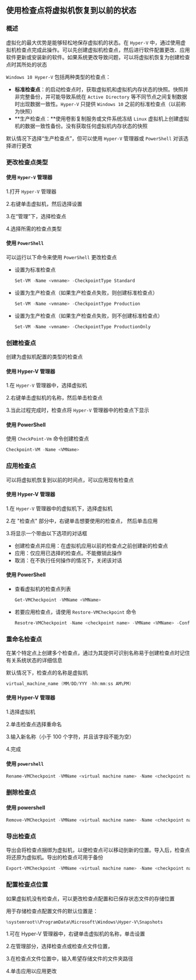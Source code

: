## 使用检查点将虚拟机恢复到以前的状态

### 概述

虚拟化的最大优势是能够轻松地保存虚拟机的状态。在 `Hyper-V` 中，通过使用虚拟机检查点完成此操作。可以先创建虚拟机检查点，然后进行软件配置更改、应用软件更新或安装新的软件。如果系统更改导致问题，可以将虚拟机恢复为创建检查点时其所处的状态

`Windows 10 Hyper-V` 包括两种类型的检查点：

* **标准检查点**：的启动检查点时，获取虚拟机和虚拟机内存状态的快照。快照并非完整备份，并可能导致系统在 `Active Directory` 等不同节点之间复制数据时出现数据一致性。`Hyper-V` 只提供 `Windows 10` 之前的标准检查点（以前称为快照）
* **生产检查点：**使用卷影复制服务或文件系统冻结 `Linux` 虚拟机上创建虚拟机的数据一致性备份。没有获取任何虚拟机内存状态的快照

默认情况下选择“生产检查点”，但可以使用 `Hyper-V` 管理器或 `PowerShell` 对该选择进行更改

### 更改检查点类型

#### 使用 `Hyper-V` 管理器

1.打开 `Hyper-V` 管理器

2.右键单击虚拟机，然后选择设置

3.在“管理”下，选择检查点

4.选择所需的检查点类型

#### 使用 `PowerShell`

可以运行以下命令来使用 `PowerShell` 更改检查点

* 设置为标准检查点

  ```powershell
  Set-VM -Name <vmname> -CheckpointType Standard
  ```

* 设置为生产检查点（如果生产检查点失败，则创建标准检查点）

  ```powershell
  Set-VM -Name <vmname> -CheckpointType Production
  ```

* 设置为生产检查点（如果生产检查点失败，则不创建标准检查点）

  ```powershell
  Set-VM -Name <vmname> -CheckpointType ProductionOnly
  ```

### 创建检查点

创建为虚拟机配置的类型的检查点

#### 使用 Hyper-V 管理器

1.在 `Hyper-V` 管理器中，选择虚拟机

2.右键单击虚拟机的名称，然后单击检查点

3.当此过程完成时，检查点将 `Hyper-V` 管理器中的检查点下显示

#### 使用 PowerShell

使用 `CheckPoint-Vm` 命令创建检查点

```powershell
Checkpoint-VM -Name <VMName>
```

### 应用检查点

可以将虚拟机恢复到以前的时间点，可以应用现有检查点

#### 使用 Hyper-V 管理器

1.在 `Hyper-V` 管理器中的虚拟机下，选择虚拟机

2.在 "检查点" 部分中，右键单击想要使用的检查点， 然后单击应用

3.将显示一个带由以下选项的对话框

* 创建检查点并应用：在虚拟机应用以前的检查点之前创建新的检查点
* 应用：仅应用已选择的检查点。不能撤销此操作
* 取消：在不执行任何操作的情况下，关闭该对话

####  使用 PowerShell

* 查看虚拟机的检查点列表

  ```powershell
  Get-VMCheckpoint -VMName <VMName>
  ```

* 若要应用检查点，请使用 `Restore-VMCheckpoint` 命令

  ```powershell
  Resotre-VMCheckpoint -Name <checkpoint name> -VMName <VMName> -Confirm:$false
  ```

### 重命名检查点

在某个特定点上创建多个检查点，通过为其提供可识别名称易于创建检查点时记住有关系统状态的详细信息

默认情况下，检查点的名称是虚拟机       

```powershell
virtual_machine_name (MM/DD/YYY -hh:mm:ss AM\PM)
```

#### 使用 Hyper-V 管理器

1.选择虚拟机

2.单击检查点选择重命名

3.输入新名称（小于 100 个字符，并且该字段不能为空）

4.完成

#### 使用 `powershell`

```powershell
Rename-VMCheckpoint -VMName <virtual machine name> -Name <checkpoint name> -NewName <new checkpoint name>
```

### 删除检查点

#### 使用 powershell

```powershell
Remove-VMCheckpoint -VMName <virtual machine name> -Name <checkpoint name>
```

### 导出检查点

导出会将检查点捆绑为虚拟机，以便检查点可以移动到新的位置。导入后，检查点将还原为虚拟机。导出的检查点可用于备份

```powershell
Export-VMCheckpoint -VMName <virtual machine name> -Name <checkpoint name> -Path <path for export>
```

### 配置检查点位置

如果虚拟机没有检查点，可以更改检查点配置和已保存状态文件的存储位置

用于存储检查点配置文件的默认位置是：

```powershell
%systemroot%\ProgramData\Microsoft\Windows\Hyper-V\Snapshots
```

1.可在 Hyper-V 管理器中，右键单击虚拟机的名称，单击设置

2.在管理部分，选择检查点或检查点文件位置，

3.在检查点文件位置中，输入希望存储文件的文件夹路径

4.单击应用以应用更改

